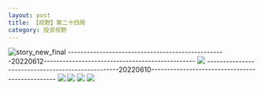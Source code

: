 ```yaml
---
layout: post
title: 【视野】第二十四周
category: 投资视野
---
```

![story_new_final](http://rzda7rj3c.hd-bkt.clouddn.com/img/story_new_final_0322.png)
--------------------------------------------------20220612------------------------------------------------
![](http://rzdb2xp2h.hd-bkt.clouddn.com/img/factors-220613-1.jpg)
--------------------------------------------------20220610------------------------------------------------
![](http://rzdb2xp2h.hd-bkt.clouddn.com/img/factors-220610-4.jpg)
![](http://rzdb2xp2h.hd-bkt.clouddn.com/img/factors-220610-1.jpg)
![](http://rzdb2xp2h.hd-bkt.clouddn.com/img/factors-220610-2.jpg)
![](http://rzdb2xp2h.hd-bkt.clouddn.com/img/jin-220611-1.jpg)

  




